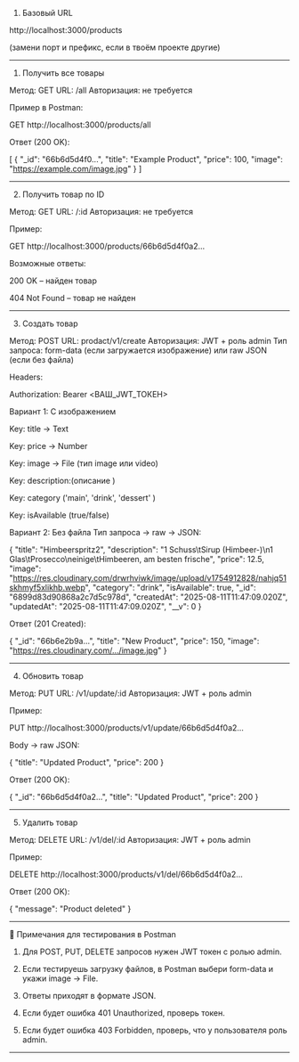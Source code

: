 
1. Базовый URL

http://localhost:3000/products

(замени порт и префикс, если в твоём проекте другие)


---

1. Получить все товары

Метод: GET
URL: /all
Авторизация: не требуется

Пример в Postman:

GET http://localhost:3000/products/all

Ответ (200 OK):

[
  {
    "_id": "66b6d5d4f0...",
    "title": "Example Product",
    "price": 100,
    "image": "https://example.com/image.jpg"
  }
]


---

2. Получить товар по ID

Метод: GET
URL: /:id
Авторизация: не требуется

Пример:

GET http://localhost:3000/products/66b6d5d4f0a2...

Возможные ответы:

200 OK – найден товар

404 Not Found – товар не найден



---

3. Создать товар

Метод: POST
URL: prodact/v1/create
Авторизация: JWT + роль admin
Тип запроса: form-data (если загружается изображение) или raw JSON (если без файла)

Headers:

Authorization: Bearer <ВАШ_JWT_ТОКЕН>

Вариант 1: С изображением

Key: title → Text

Key: price → Number

Key: image → File (тип image или video)

Key: description:(описание )

Key: category ('main', 'drink', 'dessert' )

Key: isAvailable (true/false)

Вариант 2: Без файла Тип запроса → raw → JSON:

{
    "title": "Himbeerspritz2",
    "description": "1 Schuss\tSirup (Himbeer-)\n1 Glas\tProsecco\neinige\tHimbeeren, am besten frische",
    "price": 12.5,
    "image": "https://res.cloudinary.com/drwrhviwk/image/upload/v1754912828/nahjq51skhmyf5xlikhb.webp",
    "category": "drink",
    "isAvailable": true,
    "_id": "6899d83d90868a2c7d5c978d",
    "createdAt": "2025-08-11T11:47:09.020Z",
    "updatedAt": "2025-08-11T11:47:09.020Z",
    "__v": 0
}

Ответ (201 Created):

{
  "_id": "66b6e2b9a...",
  "title": "New Product",
  "price": 150,
  "image": "https://res.cloudinary.com/.../image.jpg"
}


---

4. Обновить товар

Метод: PUT
URL: /v1/update/:id
Авторизация: JWT + роль admin

Пример:

PUT http://localhost:3000/products/v1/update/66b6d5d4f0a2...

Body → raw JSON:

{
  "title": "Updated Product",
  "price": 200
}

Ответ (200 OK):

{
  "_id": "66b6d5d4f0a2...",
  "title": "Updated Product",
  "price": 200
}


---

5. Удалить товар

Метод: DELETE
URL: /v1/del/:id
Авторизация: JWT + роль admin

Пример:

DELETE http://localhost:3000/products/v1/del/66b6d5d4f0a2...

Ответ (200 OK):

{
  "message": "Product deleted"
}


---

🔑 Примечания для тестирования в Postman

1. Для POST, PUT, DELETE запросов нужен JWT токен с ролью admin.


2. Если тестируешь загрузку файлов, в Postman выбери form-data и укажи image → File.


3. Ответы приходят в формате JSON.


4. Если будет ошибка 401 Unauthorized, проверь токен.


5. Если будет ошибка 403 Forbidden, проверь, что у пользователя роль admin.




---
